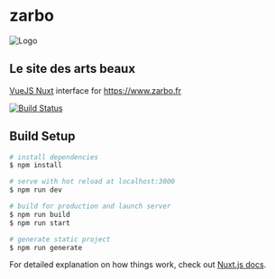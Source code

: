 # zarbo

![Logo](static/apple-touch-icon.png)



## Le site des arts beaux

[VueJS Nuxt](https://nuxtjs.org/) interface for https://www.zarbo.fr

[![Build Status](https://img.shields.io/github/workflow/status/thierry-guedj/zarbo-UI/CI)](https://github.com/thierry-guedj/zarbo-UI/actions?query=workflow%3ACI)

## Build Setup

```bash
# install dependencies
$ npm install

# serve with hot reload at localhost:3000
$ npm run dev

# build for production and launch server
$ npm run build
$ npm run start

# generate static project
$ npm run generate
```

For detailed explanation on how things work, check out [Nuxt.js docs](https://nuxtjs.org).
